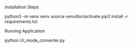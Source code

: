 Installation Steps

python3 -m venv venv
source venv/bin/activate
pip3 install -r requirements.txt

Running Application

python cli_mode_converter.py 